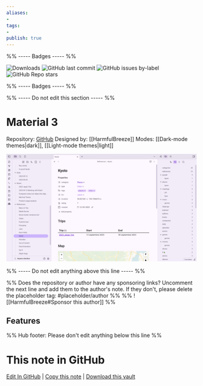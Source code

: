 ```yaml
---
aliases:
- 
tags: 
- 
publish: true
---
```


%% ----- Badges ----- %%

![Downloads](https://img.shields.io/badge/downloads-1841-573E7A?style=for-the-badge&logo=)
![GitHub last commit](https://img.shields.io/github/last-commit/HarmfulBreeze/obsidian-material-3-theme?color=573E7A&label=last%20update&logo=github&style=for-the-badge)
![GitHub issues by-label](https://img.shields.io/github/issues/HarmfulBreeze/obsidian-material-3-theme/help%20wanted?color=573E7A&logo=github&style=for-the-badge) 
![GitHub Repo stars](https://img.shields.io/github/stars/HarmfulBreeze/obsidian-material-3-theme?color=573E7A&logo=github&style=for-the-badge)

%% ----- Badges ----- %%

%% ----- Do not edit this section ----- %%

# Material 3

Repository: [GitHub](https://github.com/HarmfulBreeze/obsidian-material-3-theme)
Designed by: [[HarmfulBreeze]]
Modes: [[Dark-mode themes|dark]], [[Light-mode themes|light]]



![screenshot](https://github.com/HarmfulBreeze/obsidian-material-3-theme/raw/HEAD/screenshot.png)

%% ----- Do not edit anything above this line ----- %% 

%% Does the repository or author have any sponsoring links? Uncomment the next line and add them to the author's note. If they don't, please delete the placeholder tag: #placeholder/author %%
%% ![[HarmfulBreeze#Sponsor this author]] %%


## Features



%% Hub footer: Please don't edit anything below this line %%

# This note in GitHub

<span class="git-footer">[Edit In GitHub](https://github.dev/obsidian-community/obsidian-hub/blob/main/02%20-%20Community%20Expansions/02.05%20All%20Community%20Expansions/Themes/Material%203.md "git-hub-edit-note") | [Copy this note](https://raw.githubusercontent.com/obsidian-community/obsidian-hub/main/02%20-%20Community%20Expansions/02.05%20All%20Community%20Expansions/Themes/Material%203.md "git-hub-copy-note") | [Download this vault](https://github.com/obsidian-community/obsidian-hub/archive/refs/heads/main.zip "git-hub-download-vault") </span>
